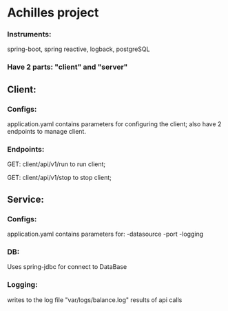 Achilles project
===========
### Instruments:
spring-boot, spring reactive,
logback, postgreSQL
### Have 2 parts: "client" and "server"

## Client:
### Configs:
application.yaml contains parameters 
for configuring the client;
also have 2 endpoints to manage client.
### Endpoints:
GET: client/api/v1/run to run client;

GET: client/api/v1/stop to stop client;

## Service:
### Configs:
application.yaml contains parameters for:
-datasource
-port
-logging

### DB:
Uses spring-jdbc for connect to DataBase

### Logging:
writes to the log file "var/logs/balance.log" 
results of api calls

